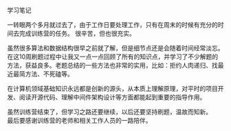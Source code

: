 学习笔记



一转眼两个多月就过去了，由于工作日要处理工作，只有在周末的时候有充分的时间去完成训练营的任务。 很辛苦，但也很充实。  

虽然很多算法和数据结构很早之前就了解，但是细节点还是会随着时间经常淡忘。在这10周刷题过程中让我又一点一点回顾了所有的知识点，并学习了不少解题的方法，获益良多。老题总结的一些方法也非常的实用，比如：拒约人肉递归、找最近最简方法、不死磕等。  

在计算机领域基础知识永远都是创新的源头，从本质上理解原理，对平时的项目开发、阅读开源代码、理解中间件架构设计等方面都能起到重要的指导作用。  

虽然训练营结束了，但学习之路还要继续，以后还要坚持刷题，温故而知新。  
最后要感谢训练营的老师和相关工作人员的一路陪伴。